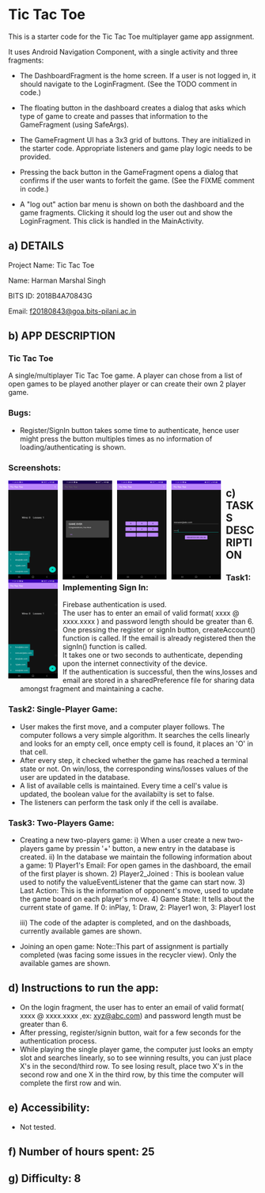 # Tic Tac Toe

This is a starter code for the Tic Tac Toe multiplayer game app assignment.

It uses Android Navigation Component, with a single activity and three fragments:

- The DashboardFragment is the home screen. If a user is not logged in, it should navigate to the
LoginFragment. (See the TODO comment in code.)

- The floating button in the dashboard creates a dialog that asks which type of game to create and
passes that information to the GameFragment (using SafeArgs).

- The GameFragment UI has a 3x3 grid of buttons. They are initialized in the starter code.
Appropriate listeners and game play logic needs to be provided.

- Pressing the back button in the GameFragment opens a dialog that confirms if the user wants to
forfeit the game. (See the FIXME comment in code.)

- A "log out" action bar menu is shown on both the dashboard and the game fragments. Clicking it
should log the user out and show the LoginFragment. This click is handled in the MainActivity.



## a) DETAILS
Project Name: Tic Tac Toe

Name: Harman Marshal Singh

BITS ID: 2018B4A70843G

Email: f20180843@goa.bits-pilani.ac.in


## b) APP DESCRIPTION
### Tic Tac Toe
A single/multiplayer Tic Tac Toe game. A player can chose from a list of open games to be played another player or can create their own 2 player game. 
### Bugs:
  * Register/SignIn button takes some time to authenticate, hence user might press the button multiples times as no information of loading/authenticating is shown.  
### Screenshots:
<img src="1.jpg"
     style="float: left; margin-right: 10px;"
     width="100"
     height="200"/>
     
<img src="2.jpg"
     style="float: left; margin-right: 10px;"
     width="100"
     height="200"/>
<img src="3.jpg"
     style="float: left; margin-right: 10px;"
     width="100"
     height="200"/>
<img src="4.jpg"
     style="float: left; margin-right: 10px;"
     width="100"
     height="200"/>
<img src="5.jpg"
     style="float: left; margin-right: 10px;"
     width="100"
     height="200"/>
## c) TASKS DESCRIPTION
### Task1: Implementing Sign In:
  * Firebase authentication is used.
  * The user has to enter an email of valid format( xxxx @ xxxx.xxxx ) and password length should be greater than 6.
  * One pressing the register or signIn button, createAccount() function is called. If the email is already registered then the signIn() function is called.
  * It takes one or two seconds to authenticate, depending upon the internet connectivity of the device. 
  * If the authentication is successful, then the wins,losses and email are stored in a sharedPreference file for sharing data amongst fragment and maintaining a cache.
  
### Task2: Single-Player Game:
  * User makes the first move, and a computer player follows. The computer follows a very simple algorithm. It searches the cells linearly and looks for an empty cell, once empty cell is found, it places an 'O' in that cell.
  * After every step, it checked whether the game has reached a terminal state or not. On win/loss, the corresponding wins/losses values of the user are updated in the database. 
  * A list of available cells is maintained. Every time a cell's value is updated, the boolean value for the availabilty is set to false.
  * The listeners can perform the task only if the cell is availabe.
  
 ### Task3: Two-Players Game:
  * Creating a new two-players game:
      i) When a user create a new two-players game by pressin '+' button, a new entry in the database is created.
      ii) In the database we maintain the following information about a game:
            1) Player1's Email: For open games in the dashboard, the email of the first player is shown.
            2) Player2_Joined : This is boolean value used to notify the valueEventListener that the game can start now. 
            3) Last Action: This is the information of opponent's move, used to update the game board on each player's move.
            4) Game State: It tells about the current state of game. If  0: inPlay,  1: Draw,  2: Player1 won, 3: Player1 lost
      
      iii) The code of the adapter is completed, and on the dashboads, currently available games are shown.
  * Joining an open game:  Note::This part of assignment is partially completed (was facing some issues in the recycler view). Only the available games are shown.
  
 
 ## d) Instructions to run the app:
  * On the login fragment, the user has to enter an email of valid format( xxxx @ xxxx.xxxx ,ex: xyz@abc.com) and password length must be greater than 6.
  * After pressing, register/signin button, wait for a few seconds for the authentication process.
  * While playing the single player game, the computer just looks an empty slot and searches linearly, so to see winning results, you can just place X's in the
second/third row. To see losing result, place two X's in the second row and one X in the third row, by this time the computer will complete the first row and win.

## e) Accessibility:
  * Not tested.
## f) Number of hours spent: 25
## g) Difficulty: 8
  
  
  
  
